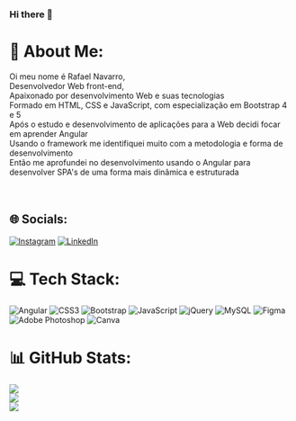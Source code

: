 ### Hi there 👋

# 💫 About Me:
Oi meu nome é Rafael Navarro,<br>Desenvolvedor Web front-end,<br>Apaixonado por desenvolvimento Web e suas tecnologias<br>Formado em HTML, CSS e JavaScript, com especialização em Bootstrap 4 e 5<br>Após o estudo e desenvolvimento de aplicações para a Web decidi focar em aprender Angular<br>Usando o framework me identifiquei muito com a metodologia e forma de desenvolvimento<br>Então me aprofundei no desenvolvimento usando o Angular para desenvolver SPA's de uma forma mais dinâmica e estruturada<br><br><br>


## 🌐 Socials:
[![Instagram](https://img.shields.io/badge/Instagram-%23E4405F.svg?logo=Instagram&logoColor=white)](https://instagram.com/rfl_coding) [![LinkedIn](https://img.shields.io/badge/LinkedIn-%230077B5.svg?logo=linkedin&logoColor=white)](https://linkedin.com/in/rafael-navarro-209462180) 

# 💻 Tech Stack:
![Angular](https://img.shields.io/badge/angular-%23DD0031.svg?style=flat&logo=angular&logoColor=white) ![CSS3](https://img.shields.io/badge/css3-%231572B6.svg?style=flat&logo=css3&logoColor=white) ![Bootstrap](https://img.shields.io/badge/bootstrap-%23563D7C.svg?style=flat&logo=bootstrap&logoColor=white) ![JavaScript](https://img.shields.io/badge/javascript-%23323330.svg?style=flat&logo=javascript&logoColor=%23F7DF1E) ![jQuery](https://img.shields.io/badge/jquery-%230769AD.svg?style=flat&logo=jquery&logoColor=white) ![MySQL](https://img.shields.io/badge/mysql-%2300f.svg?style=flat&logo=mysql&logoColor=white) 	![Figma](https://img.shields.io/badge/figma-%23F24E1E.svg?style=flat&logo=figma&logoColor=white) ![Adobe Photoshop](https://img.shields.io/badge/adobephotoshop-%2331A8FF.svg?style=flat&logo=adobephotoshop&logoColor=white) ![Canva](https://img.shields.io/badge/Canva-%2300C4CC.svg?style=flat&logo=Canva&logoColor=white)
# 📊 GitHub Stats:
![](https://github-readme-stats.vercel.app/api?username=rafael0125&theme=dark&hide_border=true&include_all_commits=false&count_private=false)<br/>
![](https://github-readme-streak-stats.herokuapp.com/?user=rafael0125&theme=dark&hide_border=true)<br/>
![](https://github-readme-stats.vercel.app/api/top-langs/?username=rafael0125&theme=dark&hide_border=true&include_all_commits=false&count_private=false&layout=compact)



<!-- Proudly created with GPRM ( https://gprm.itsvg.in ) -->









<!--
**Rafael0125/Rafael0125** is a ✨ _special_ ✨ repository because its `README.md` (this file) appears on your GitHub profile.

Here are some ideas to get you started:

- 🔭 I’m currently working on ...
- 🌱 I’m currently learning ...
- 👯 I’m looking to collaborate on ...
- 🤔 I’m looking for help with ...
- 💬 Ask me about ...
- 📫 How to reach me: ...
- 😄 Pronouns: ...
- ⚡ Fun fact: ...
-->
